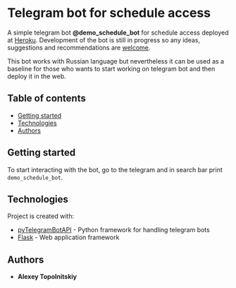 # Telegram bot for schedule access

A simple telegram bot **@demo_schedule_bot** for schedule access deployed at [Heroku](https://heroku.com/). Development of the bot is still in progress so any ideas, suggestions and recommendations are [welcome](https://github.com/alexeytopolnitskiy/schedule-telegram-bot/issues/new).

This bot works with Russian language but nevertheless it can be used as a baseline for those who wants to start working on telegram bot and then deploy it in the web.

## Table of contents

* [Getting started](getting-started)
* [Technologies](technologies)
* [Authors](authors)

## Getting started

To start interacting with the bot, go to the telegram and in search bar print ``demo_schedule_bot``.

## Technologies

Project is created with:
* [pyTelegramBotAPI](https://github.com/eternnoir/pyTelegramBotAPI) - Python framework for handling telegram bots
* [Flask](https://github.com/pallets/flask) - Web application framework

## Authors

* **Alexey Topolnitskiy** 
